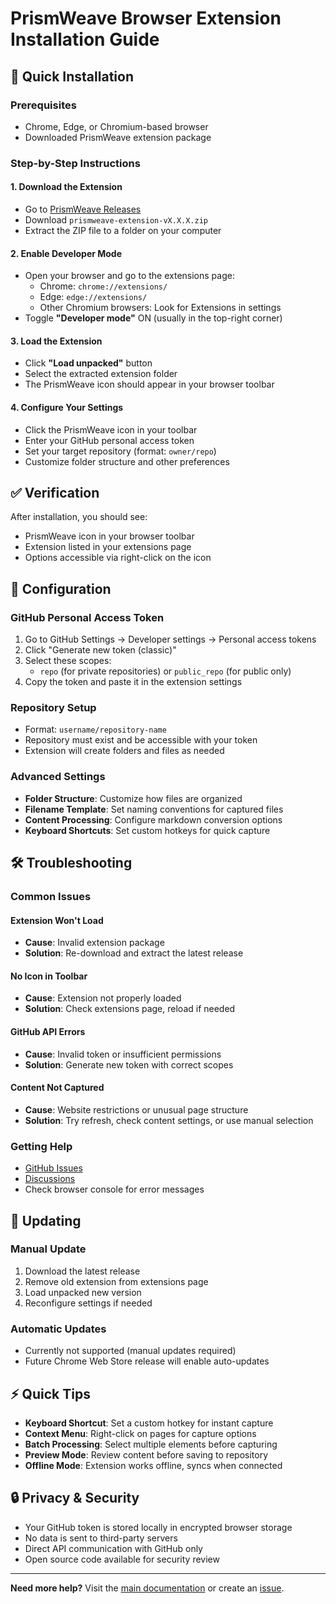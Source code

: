 # PrismWeave Browser Extension Installation Guide

## 🚀 Quick Installation

### Prerequisites
- Chrome, Edge, or Chromium-based browser
- Downloaded PrismWeave extension package

### Step-by-Step Instructions

#### 1. Download the Extension
- Go to [PrismWeave Releases](https://github.com/davidhayesbc/PrismWeave/releases/latest)
- Download `prismweave-extension-vX.X.X.zip`
- Extract the ZIP file to a folder on your computer

#### 2. Enable Developer Mode
- Open your browser and go to the extensions page:
  - Chrome: `chrome://extensions/`
  - Edge: `edge://extensions/`
  - Other Chromium browsers: Look for Extensions in settings
- Toggle **"Developer mode"** ON (usually in the top-right corner)

#### 3. Load the Extension
- Click **"Load unpacked"** button
- Select the extracted extension folder
- The PrismWeave icon should appear in your browser toolbar

#### 4. Configure Your Settings
- Click the PrismWeave icon in your toolbar
- Enter your GitHub personal access token
- Set your target repository (format: `owner/repo`)
- Customize folder structure and other preferences

## ✅ Verification

After installation, you should see:
- PrismWeave icon in your browser toolbar
- Extension listed in your extensions page
- Options accessible via right-click on the icon

## 🔧 Configuration

### GitHub Personal Access Token
1. Go to GitHub Settings → Developer settings → Personal access tokens
2. Click "Generate new token (classic)"
3. Select these scopes:
   - `repo` (for private repositories) or `public_repo` (for public only)
4. Copy the token and paste it in the extension settings

### Repository Setup
- Format: `username/repository-name`
- Repository must exist and be accessible with your token
- Extension will create folders and files as needed

### Advanced Settings
- **Folder Structure**: Customize how files are organized
- **Filename Template**: Set naming conventions for captured files
- **Content Processing**: Configure markdown conversion options
- **Keyboard Shortcuts**: Set custom hotkeys for quick capture

## 🛠️ Troubleshooting

### Common Issues

#### Extension Won't Load
- **Cause**: Invalid extension package
- **Solution**: Re-download and extract the latest release

#### No Icon in Toolbar
- **Cause**: Extension not properly loaded
- **Solution**: Check extensions page, reload if needed

#### GitHub API Errors
- **Cause**: Invalid token or insufficient permissions
- **Solution**: Generate new token with correct scopes

#### Content Not Captured
- **Cause**: Website restrictions or unusual page structure
- **Solution**: Try refresh, check content settings, or use manual selection

### Getting Help
- [GitHub Issues](https://github.com/davidhayesbc/PrismWeave/issues)
- [Discussions](https://github.com/davidhayesbc/PrismWeave/discussions)
- Check browser console for error messages

## 🔄 Updating

### Manual Update
1. Download the latest release
2. Remove old extension from extensions page
3. Load unpacked new version
4. Reconfigure settings if needed

### Automatic Updates
- Currently not supported (manual updates required)
- Future Chrome Web Store release will enable auto-updates

## ⚡ Quick Tips

- **Keyboard Shortcut**: Set a custom hotkey for instant capture
- **Context Menu**: Right-click on pages for capture options  
- **Batch Processing**: Select multiple elements before capturing
- **Preview Mode**: Review content before saving to repository
- **Offline Mode**: Extension works offline, syncs when connected

## 🔒 Privacy & Security

- Your GitHub token is stored locally in encrypted browser storage
- No data is sent to third-party servers
- Direct API communication with GitHub only
- Open source code available for security review

---

**Need more help?** Visit the [main documentation](https://github.com/davidhayesbc/PrismWeave) or create an [issue](https://github.com/davidhayesbc/PrismWeave/issues).
